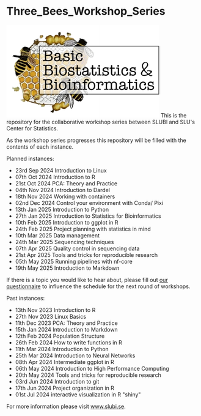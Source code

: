 # Three_Bees_Workshop_Series

<img src="/logos/3bees_fulltext.png" alt="alt text" width="400" />
This is the repository for the collaborative workshop series between SLUBI and SLU's Center for Statistics. 

As the workshop series progresses this repository will be filled with the contents of each instance. 

Planned instances: 
- 23rd Sep 2024 Introduction to Linux
- 07th Oct 2024 Introduction to R
- 21st Oct 2024 PCA: Theory and Practice
- 04th Nov 2024 Introduction to Dardel
- 18th Nov 2024 Working with containers
- 02nd Dec 2024 Control your environment with Conda/ Pixi
- 13th Jan 2025 Introduction to Python
- 27th Jan 2025 Introduction to Statistics for Bioinformatics
- 10th Feb 2025 Introduction to ggplot in R
- 24th Feb 2025 Project planning with statistics in mind
- 10th Mar 2025 Data management
- 24th Mar 2025 Sequencing techniques
- 07th Apr 2025 Quality control in sequencing data
- 21st Apr 2025 Tools and tricks for reproducible research
- 05th May 2025 Running pipelines with nf-core
- 19th May 2025 Introduction to Markdown

If there is a topic you would like to hear about, please fill out [our questionnaire](https://docs.google.com/forms/d/e/1FAIpQLSfojHf02MqnsVTgKK_tE403ogGI1Pfi9vLg1A407w4SrQbIIw/viewform) to influence the schedule for the next round of workshops.

Past instances: 
- 13th Nov 2023	Introduction to R
- 27th Nov 2023	Linux Basics
- 11th Dec 2023	PCA: Theory and Practice
- 15th Jan 2024	Introduction to Markdown
- 12th Feb 2024	Population Structure
- 26th Feb 2024 How to write functions in R
- 11th Mar 2024 Introduction to Python
- 25th Mar 2024 Introduction to Neural Networks
- 08th Apr 2024 Intermediate ggplot in R
- 06th May 2024 Introduction to High Performance Computing
- 20th May 2024 Tools and tricks for reproducible research
- 03rd Jun 2024 Introduction to git
- 17th Jun 2024 Project organization in R
- 01st Jul 2024 interactive visualization in R "shiny"

For more information please visit www.slubi.se. 
